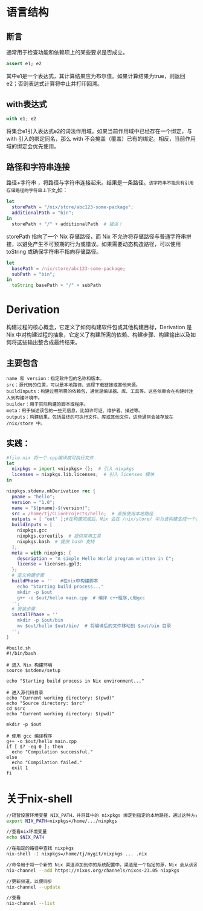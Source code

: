 # 语言结构
## 断言
通常用于检查功能和依赖项上的某些要求是否成立。
```nix
assert e1; e2
```
其中e1是一个表达式，其计算结果应为布尔值。如果计算结果为true，则返回e2；否则表达式计算将中止并打印回溯。

## with表达式​
```nix
with e1; e2
```
将集合e1引入表达式e2的词法作用域。如果当前作用域中已经存在一个绑定，与 with 引入的绑定同名，那么 with 不会掩盖（覆盖）已有的绑定。相反，当前作用域的绑定会优先使用。

## 路径和字符串连接
路径+字符串 ，将路径与字符串连接起来。结果是一条路径。`该字符串不能具有引用存储路径的字符串上下文`,如：
```nix
let
  storePath = "/nix/store/abc123-some-package";
  additionalPath = "bin";
in
  storePath + "/" + additionalPath  # 错误！
```
 storePath 指向了一个 Nix 存储路径，而 Nix 不允许将存储路径与普通字符串拼接，以避免产生不可预期的行为或错误。如果需要动态构造路径，可以使用 toString 或确保字符串不指向存储路径。
```nix
let
  basePath = /nix/store/abc123-some-package;
  subPath = "bin";
in
  toString basePath + "/" + subPath
```

# Derivation 
构建过程的核心概念，它定义了如何构建软件包或其他构建目标，Derivation 是 Nix 中对构建过程的抽象，它定义了构建所需的依赖、构建步骤、构建输出以及如何将这些输出整合成最终结果。
## 主要包含
    name 和 version：指定软件包的名称和版本。
    src：源代码的位置，可以是本地路径、远程下载链接或其他来源。
    buildInputs：构建过程所需的依赖包，通常是编译器、库、工具等。这些依赖会在构建时注入到构建环境中。
    builder：用于实际构建的脚本或程序。
    meta：用于描述该包的一些元信息，比如许可证、维护者、描述等。
    outputs：构建结果，包括最终的可执行文件、库或其他文件，这些通常会被存放在 /nix/store 中。
## 实践：
```nix
#file.nix 将一个.cpp编译成可执行文件
let
  nixpkgs = import <nixpkgs> {};  # 引入 nixpkgs
  licenses = nixpkgs.lib.licenses;  # 引入 licenses 模块
in

nixpkgs.stdenv.mkDerivation rec {
  pname = "hello";
  version = "1.0";
  name = "${pname}-${version}";
  src = /home/tj/CLionProjects/hello;  # 直接使用本地路径
  outputs = [ "out" ];#在构建完成后，Nix 会在 /nix/store/ 中为该构建生成一个目录，并将 out 路径指向那个实际的目录。
  buildInputs = [
    nixpkgs.gcc
    nixpkgs.coreutils  # 提供常用工具
    nixpkgs.bash  # 提供 bash 支持
  ];
  meta = with nixpkgs; {
    description = "A simple Hello World program written in C";
    license = licenses.gpl3;
  };
  # 定义构建步骤
  buildPhase = ''   #在nix中构建脚本
    echo "Starting build process..."
    mkdir -p $out
    g++ -o $out/hello main.cpp  # 编译 c++程序,c用gcc
  '';
  # 安装步骤
  installPhase = ''
    mkdir -p $out/bin
    mv $out/hello $out/bin/  # 将编译后的文件移动到 $out/bin 目录
  '';
}
```

```bush
#build.sh
#!/bin/bash

# 进入 Nix 构建环境
source $stdenv/setup

echo "Starting build process in Nix environment..."

# 进入源代码目录
echo "Current working directory: $(pwd)"
echo "Source directory: $src"
cd $src
echo "Current working directory: $(pwd)"

mkdir -p $out

# 使用 gcc 编译程序
g++ -o $out/hello main.cpp
if [ $? -eq 0 ]; then
  echo "Compilation successful."
else
  echo "Compilation failed."
  exit 1
fi

```



# 关于nix-shell
```bash
//短暂设置环境变量 NIX_PATH，并将其中的 nixpkgs 绑定到指定的本地路径，通过这种方式，Nix 会在指定的路径中查找 nixpkgs，而不是默认的在线源或其他路径
export NIX_PATH=nixpkgs=/home/.../nixpkgs   

//查看nix环境变量
echo $NIX_PATH

//在指定的路径中查找 nixpkgs
nix-shell -I nixpkgs=/home/tj/mygit/nixpkgs ... .nix

//命令用于将一个新的 Nix 渠道添加到你的系统配置中。渠道是一个指定的源，Nix 会从该源下载包和更新。如果源发生变化，Nix 会重新从新的源下载并计算依赖
nix-channel --add https://nixos.org/channels/nixos-23.05 nixpkgs

//更新频道，以便同步
nix-channel --update

//查看
nix-channel --list
```
